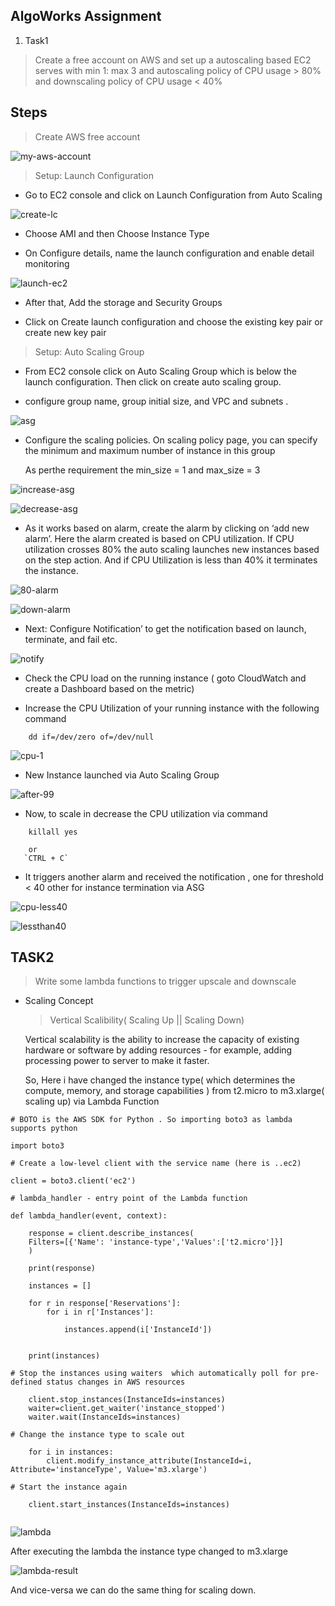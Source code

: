 ## AlgoWorks Assignment

1. Task1

>Create a free account on AWS and set up a autoscaling based EC2 serves with min 1: max 3 and autoscaling policy of CPU usage > 80% and downscaling policy of 
>CPU usage < 40%

## Steps

> Create AWS free account 

![my-aws-account](../Algo-Act/Pictures/my-aWS-account.png)
 
> Setup: Launch Configuration

- Go to EC2 console and click on Launch Configuration from Auto Scaling

![create-lc](../Algo-Act/Pictures/create-lc.png)

- Choose AMI and then Choose Instance Type

- On Configure details, name the launch configuration and enable detail monitoring 

![launch-ec2](../Pictures/launch-ec2.png)

- After that, Add the storage and Security Groups

- Click on Create launch configuration and choose the existing key pair or create new key pair


> Setup: Auto Scaling Group

- From EC2 console click on Auto Scaling Group which is below the launch configuration. Then click on create auto scaling group.

- configure group name, group initial size, and VPC and subnets .

![asg](../Pictures/asg.png)

- Configure the scaling policies. On scaling policy page, you can specify the minimum and maximum number of instance in this group

  As perthe requirement the min_size = 1 and max_size = 3

![increase-asg](../Pictures/increase-asg.png)

![decrease-asg](../Pictures/decrease-asg.png)

-  As it works based on alarm, create the alarm by clicking on ‘add new alarm’.
   Here the alarm created is based on CPU utilization. If CPU utilization crosses 80% the auto scaling launches new instances based on the step action.
   And if CPU Utilization is less than 40% it terminates the instance. 

![80-alarm](../Pictures/80-alarm.png)
 
![down-alarm](../Pictures/down-alarm.png)

- Next: Configure Notification’ to get the notification based on launch, terminate, and fail etc.

![notify](../Pictures/notify.png)

- Check the CPU load on the running instance ( goto CloudWatch and create a Dashboard based on the metric)

- Increase the CPU Utilization of your running instance with the following command

```
	dd if=/dev/zero of=/dev/null

```

![cpu-1](../Pictures/cpu-1.png)

- New Instance launched via Auto Scaling Group

![after-99](../Pictures/after-99.png)

- Now, to scale in decrease the CPU utilization via command

```
    killall yes

	or
   `CTRL + C`

```

- It triggers another alarm and received the notification , one for threshold < 40 other for instance termination via ASG

![cpu-less40](../Pictures/cpu-less40.png)

![lessthan40](../Pictures/lessthan40.png)


## TASK2

> Write some lambda functions to trigger upscale and downscale

* Scaling Concept

  > Vertical Scalibility( Scaling Up || Scaling Down)

   Vertical scalability is the ability to increase the capacity of existing hardware or software by adding resources - 
   for example, adding processing power to  server to make it faster.

   So, Here i have changed the instance type( which determines the compute, memory, and storage capabilities ) 
   from t2.micro to m3.xlarge( scaling up) via Lambda Function


```
# BOTO is the AWS SDK for Python . So importing boto3 as lambda supports python 

import boto3 

# Create a low-level client with the service name (here is ..ec2)

client = boto3.client('ec2')

# lambda_handler - entry point of the Lambda function 

def lambda_handler(event, context):

    response = client.describe_instances(
    Filters=[{'Name': 'instance-type','Values':['t2.micro']}]
    )
    
    print(response)
    
    instances = []
    
    for r in response['Reservations']:
        for i in r['Instances']:
        
            instances.append(i['InstanceId'])
 
     
    print(instances)
    
# Stop the instances using waiters  which automatically poll for pre-defined status changes in AWS resources

    client.stop_instances(InstanceIds=instances)
    waiter=client.get_waiter('instance_stopped')
    waiter.wait(InstanceIds=instances)

# Change the instance type to scale out 

    for i in instances:
        client.modify_instance_attribute(InstanceId=i, Attribute='instanceType', Value='m3.xlarge')

# Start the instance again 

    client.start_instances(InstanceIds=instances)
     

```
   
![lambda](../Pictures/lambda.png)

After executing the lambda the instance type changed to m3.xlarge

![lambda-result](../Pictures/lambda-result.png)


And vice-versa we can do the same thing for scaling down.
  




